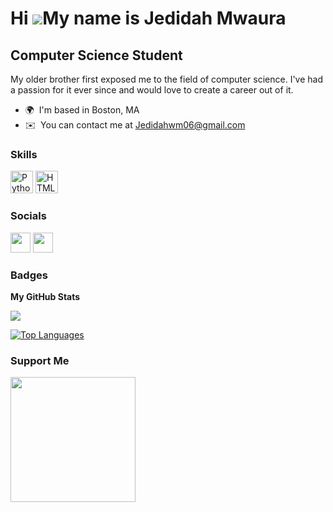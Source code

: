 Hi ![](https://user-images.githubusercontent.com/18350557/176309783-0785949b-9127-417c-8b55-ab5a4333674e.gif)My name is Jedidah Mwaura
======================================================================================================================================

Computer Science Student
------------------------

My older brother first exposed me to the field of computer science. I've had a passion for it ever since and would love to create a career out of it.

* 🌍  I'm based in Boston, MA
* ✉️  You can contact me at [Jedidahwm06@gmail.com](mailto:Jedidahwm06@gmail.com)


### Skills


<p align="left">
<a href="https://www.python.org/" target="_blank" rel="noreferrer"><img src="https://raw.githubusercontent.com/danielcranney/readme-generator/main/public/icons/skills/python-colored.svg" width="36" height="36" alt="Python" /></a>
<a href="https://developer.mozilla.org/en-US/docs/Glossary/HTML5" target="_blank" rel="noreferrer"><img src="https://raw.githubusercontent.com/danielcranney/readme-generator/main/public/icons/skills/html5-colored.svg" width="36" height="36" alt="HTML5" /></a>
</p>


### Socials

<p align="left"> <a href="https://www.github.com/JedidahWM" target="_blank" rel="noreferrer"><img src="https://raw.githubusercontent.com/danielcranney/readme-generator/main/public/icons/socials/github.svg" width="32" height="32" /></a> <a href="https://www.linkedin.com/in/Jedidahwm006" target="_blank" rel="noreferrer"><img src="https://raw.githubusercontent.com/danielcranney/readme-generator/main/public/icons/socials/linkedin.svg" width="32" height="32" /></a></p>

### Badges

<b>My GitHub Stats</b>

<a href="http://www.github.com/JedidahWM"><img src="https://github-readme-streak-stats.herokuapp.com/?user=JedidahWM&stroke=ec4899&background=1c1917&ring=ffffff&fire=ffffff&currStreakNum=ec4899&currStreakLabel=ffffff&sideNums=ec4899&sideLabels=ec4899&dates=ec4899&hide_border=true" /></a>

<a href="https://github.com/JedidahWM" align="left"><img src="https://github-readme-stats.vercel.app/api/top-langs/?username=JedidahWM&langs_count=10&title_color=ffffff&text_color=ec4899&icon_color=444e59&bg_color=1c1917&hide_border=true&locale=en&custom_title=Top%20%Languages" alt="Top Languages" /></a>

### Support Me

<a href="https://www.buymeacoffee.com/Jedidahwm06"><img src="https://cdn.buymeacoffee.com/buttons/v2/default-yellow.png" width="200" /></a>
